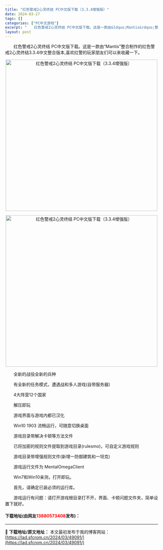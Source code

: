 ```yaml
---
title: "红色警戒2心灵终结 PC中文版下载（3.3.4增强版）"
date: 2024-03-27
tags: []
categories: ["PC中文游戏"]
excerpt: "　　红色警戒2心灵终结 PC中文版下载。这是一款由&ldquo;Mantis&rdquo;整合制作的红色警戒2心灵终结3.3.4中文整合版本,喜欢红警的玩家朋友们可以来收藏一下。 　　全新的战役全新的兵种 　　有全新的任务模式，遭遇战和多人游戏(自带服务器) 　　4大阵营12个国家 　　解压即玩 　&hellip;"
layout: post
---
```


 <p>　　红色警戒2心灵终结 PC中文版下载。这是一款由&ldquo;Mantis&rdquo;整合制作的红色警戒2心灵终结3.3.4中文整合版本,喜欢红警的玩家朋友们可以来收藏一下。</p> <p align="center"><img align="" border="0" src="https://lad.sfcrom.cn/wp-content/uploads/2024/03/20240327_660381414b1d7.webp" width="500" alt="红色警戒2心灵终结 PC中文版下载（3.3.4增强版）" /></p> <p align="center"><img align="" border="0" src="https://lad.sfcrom.cn/wp-content/uploads/2024/03/20240327_66038141c063e.webp" width="500" alt="红色警戒2心灵终结 PC中文版下载（3.3.4增强版）" /></p> <p>　　全新的战役全新的兵种</p> <p>　　有全新的任务模式，遭遇战和多人游戏(自带服务器)</p> <p>　　4大阵营12个国家</p> <p>　　解压即玩</p> <p>　　游戏界面与游戏内都已汉化</p> <p>　　Win10 1903 流畅运行，可随意切换桌面</p> <p>　　游戏目录带解决卡顿等方法文件</p> <p>　　已将加密的规则文件提取到游戏目录(rulesmo)，可自定义游戏规则</p> <p>　　游戏目录带增强规则文件(新增一防御建筑和一坦克)</p> <p>　　游戏运行文件为 MentalOmegaClient</p> <p>　　Win7和Win10亲测，打开即玩。</p> <p>　　首先，请确定已装必须的运行库。</p> <p>　　游戏运行有问题：请打开游戏根目录打不开，界面、卡顿问题文件夹，简单设置下就好。</p> <p><h4>下载地址(由网友<font color="red">13880573408</font>发布)：</h4></p> 

---
📖 **下载地址/原文地址：** 本文最初发布于我的博客网站：[https://lad.sfcrom.cn/2024/03/49091/](https://lad.sfcrom.cn/2024/03/49091/)
